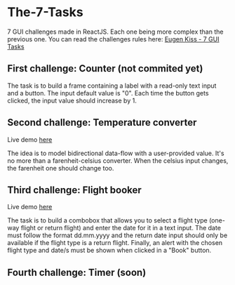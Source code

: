 # The-7-Tasks
7 GUI challenges made in ReactJS. Each one being more complex than the previous one. You can read the challenges rules here: [Eugen Kiss - 7 GUI Tasks](https://eugenkiss.github.io/7guis/tasks/)

## First challenge: Counter (not commited yet)

The task is to build a frame containing a label with a read-only text input and a button. The input default value is "0". Each time the button gets clicked, the input value should increase by 1.

## Second challenge: Temperature converter

Live demo [here](https://6iixp.csb.app/)

The idea is to model bidirectional data-flow with a user-provided value. It's no more than a farenheit-celsius converter. When the celsius input changes, the farenheit one should change too.

## Third challenge: Flight booker

Live demo [here](https://s1jc7.csb.app/)

The task is to build a combobox that allows you to select a flight type (one-way flight or return flight) and enter the date for it in a text input. The date must follow the format dd.mm.yyyy and the return date input should only be available if the flight type is a return flight. Finally, an alert with the chosen flight type and date/s must be shown when clicked in a "Book" button.

## Fourth challenge: Timer (soon)
